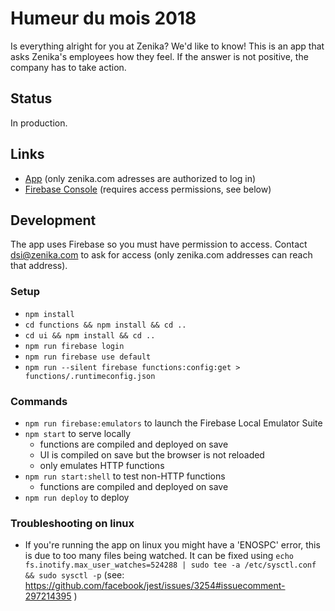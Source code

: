 # Humeur du mois 2018

Is everything alright for you at Zenika? We'd like to know! This is an app that asks Zenika's employees how they feel. If the answer is not positive, the company has to take action.

## Status

In production.

## Links

- [App](https://humeur-du-mois-2018.firebaseapp.com) (only zenika.com adresses are authorized to log in)
- [Firebase Console](https://console.firebase.google.com/) (requires access permissions, see below)

## Development

The app uses Firebase so you must have permission to access. Contact dsi@zenika.com to ask for access (only zenika.com addresses can reach that address).

### Setup

- `npm install`
- `cd functions && npm install && cd ..`
- `cd ui && npm install && cd ..`
- `npm run firebase login`
- `npm run firebase use default`
- `npm run --silent firebase functions:config:get > functions/.runtimeconfig.json`

### Commands

- `npm run firebase:emulators` to launch the Firebase Local Emulator Suite
- `npm start` to serve locally
  - functions are compiled and deployed on save
  - UI is compiled on save but the browser is not reloaded
  - only emulates HTTP functions
- `npm run start:shell` to test non-HTTP functions
  - functions are compiled and deployed on save
- `npm run deploy` to deploy

### Troubleshooting on linux

- If you're running the app on linux you might have a 'ENOSPC' error, this is due to too many files being watched. It can be fixed using `echo fs.inotify.max_user_watches=524288 | sudo tee -a /etc/sysctl.conf && sudo sysctl -p` (see: https://github.com/facebook/jest/issues/3254#issuecomment-297214395 )
